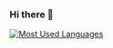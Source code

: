 ### Hi there 👋

[![Most Used Languages](https://github-readme-stats.vercel.app/api/top-langs/?username=dadadadev&layout=compact&langs_count=6)](https://github.com/anuraghazra/github-readme-stats)

<!--
**dadadadev/dadadadev** is a ✨ _special_ ✨ repository because its `README.md` (this file) appears on your GitHub profile.

Here are some ideas to get you started:

- 🔭 I’m currently working on ...
- 🌱 I’m currently learning ...
- 👯 I’m looking to collaborate on ...
- 🤔 I’m looking for help with ...
- 💬 Ask me about ...
- 📫 How to reach me: ...
- 😄 Pronouns: ...
- ⚡ Fun fact: ...
-->
